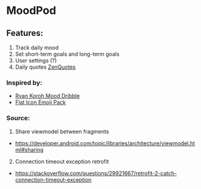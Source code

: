 # MoodPod

## Features:
1. Track daily mood
2. Set short-term goals and long-term goals
3. User settings (?)
4. Daily quotes [ZenQuotes](https://zenquotes.io/#docs)

### Inspired by:
- [Ryan Koroh Mood Dribble](https://dribbble.com/shots/7109146-Mood)
- [Flat Icon Emoji Pack](https://www.flaticon.com/packs/emojis-59)

### Source:
1. Share viewmodel between fragments  
  - https://developer.android.com/topic/libraries/architecture/viewmodel.html#sharing
2. Connection timeout exception retrofit  
  - https://stackoverflow.com/questions/29921667/retrofit-2-catch-connection-timeout-exception